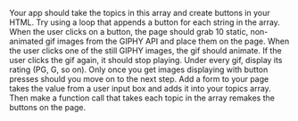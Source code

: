 Your app should take the topics in this array and create buttons in your HTML.
Try using a loop that appends a button for each string in the array.
When the user clicks on a button, the page should grab 10 static, non-animated gif images from the GIPHY API and place them on the page.
When the user clicks one of the still GIPHY images, the gif should animate. If the user clicks the gif again, it should stop playing.
Under every gif, display its rating (PG, G, so on).
Only once you get images displaying with button presses should you move on to the next step.
Add a form to your page takes the value from a user input box and adds it into your topics array. 
Then make a function call that takes each topic in the array remakes the buttons on the page.

